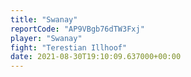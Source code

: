 ```yaml
---
title: "Swanay"
reportCode: "AP9VBgb76dTW3Fxj"
player: "Swanay"
fight: "Terestian Illhoof"
date: 2021-08-30T19:10:09.637000+00:00
---
```

